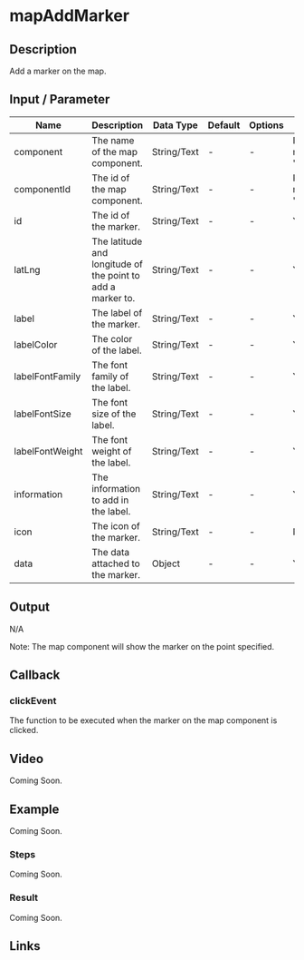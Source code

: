 # mapAddMarker

## Description

Add a marker on the map.

## Input / Parameter

| Name | Description | Data Type | Default | Options | Required |
| ------ | ------ | ------ | ------ | ------ | ------ |
| component | The name of the map component. | String/Text | - | - | Partial (Yes if no 'componentId'.) |
| componentId | The id of the map component. | String/Text | - | - | Partial (Yes if no 'component'.) |
| id | The id of the marker. | String/Text | - | - | Yes |
| latLng | The latitude and longitude of the point to add a marker to. | String/Text | - | - | Yes |
| label | The label of the marker. | String/Text | - | - | Yes |
| labelColor | The color of the label. | String/Text | - | - | Yes |
| labelFontFamily | The font family of the label. | String/Text | - | - | Yes |
| labelFontSize | The font size of the label. | String/Text | - | - | Yes |
| labelFontWeight | The font weight of the label. | String/Text | - | - | Yes |
| information | The information to add in the label. | String/Text | - | - | Yes |
| icon | The icon of the marker. | String/Text | - | - | No |
| data | The data attached to the marker. | Object | - | - | Yes |

## Output

N/A

Note: The map component will show the marker on the point specified.

## Callback

### clickEvent

The function to be executed when the marker on the map component is clicked.

## Video

Coming Soon.

<!-- Format: [![Video]({image-path})]({url-link}) -->

## Example

Coming Soon.

<!-- Share a scenario, like a user requirements. -->

### Steps

Coming Soon.

<!-- Show the steps and share some screenshots.

1. .....

Format: ![]({image-path}) -->

### Result

Coming Soon.

<!-- Explain the output.

Format: ![]({image-path}) -->

## Links
